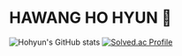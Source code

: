 # HAWANG HO HYUN 🤔

![Hohyun's GitHub stats](https://github-readme-stats.vercel.app/api?username=HoHyun&show_icons=true&theme=tokyonight)
[![Solved.ac Profile](http://mazassumnida.wtf/api/v2/generate_badge?boj=ghkdghgus98)](https://solved.ac/rlatngus1691/)
